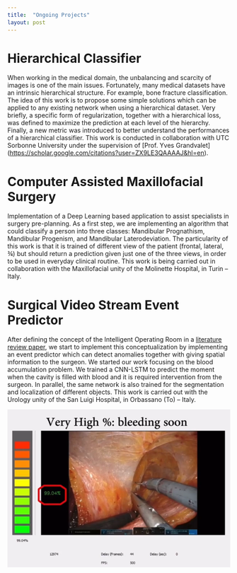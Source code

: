 ```yaml
---
title:  "Ongoing Projects"
layout: post
---
```


# Hierarchical Classifier

When working in the medical domain, the unbalancing and scarcity of images is one of the main issues. Fortunately, many medical datasets have an intrinsic hierarchical structure. For example, bone fracture classification. The idea of this work is to propose some simple solutions which can be applied to any existing network when using a hierarchical dataset. Very briefly, a specific form of regularization, together with a hierarchical loss, was defined to maximize the prediction at each level of the hierarchy. Finally, a new metric was introduced to better understand the performances of a hierarchical classifier. This work is conducted in collaboration with UTC Sorbonne University under the supervision of [Prof. Yves Grandvalet] (https://scholar.google.com/citations?user=ZX9LE3QAAAAJ&hl=en).

# Computer Assisted Maxillofacial Surgery

Implementation of a Deep Learning based application to assist specialists in surgery pre-planning. As a first step, we are implementing an algorithm that could classify a person into three classes: Mandibular Prognathism, Mandibular Progenism, and Mandibular Laterodeviation. The particularity of this work is that it is trained of different view of the patient (frontal, lateral, ¾) but should return a prediction given just one of the three views, in order to be used in everyday clinical routine. This work is being carried out in collaboration with the Maxillofacial unity of the Molinette Hospital, in Turin – Italy.


# Surgical Video Stream Event Predictor

After defining the concept of the Intelligent Operating Room in a [literature review paper](https://onlinelibrary.wiley.com/doi/10.1002/rcs.2136), we start to implement this conceptualization by implementing an event predictor which can detect anomalies together with giving spatial information to the surgeon. 
We started our work focusing on the blood accumulation problem. We trained a CNN-LSTM to predict the moment when the cavity is filled with blood and it is required intervention from the surgeon. In parallel, the same network is also trained for the segmentation and localization of different objects. This work is carried out with the Urology unity of the San Luigi Hospital, in Orbassano (To) – Italy.

![Blood Accumulation](../assets/blood_accumulation.PNG)
